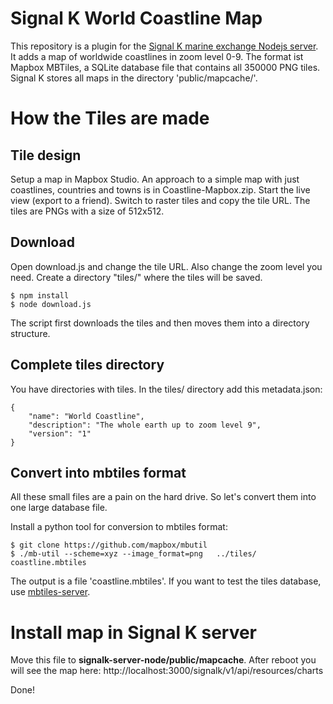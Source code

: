 Signal K World Coastline Map
============================

This repository is a plugin for the [Signal K marine exchange Nodejs server](https://github.com/SignalK/signalk-server-node).
It adds a map of worldwide coastlines in zoom level 0-9.
The format ist Mapbox MBTiles, a SQLite database file that contains all 350000 PNG tiles.
Signal K stores all maps in the directory 'public/mapcache/'.


How the Tiles are made
======================

Tile design
-----------

Setup a map in Mapbox Studio.
An approach to a simple map with just coastlines, countries and towns is in Coastline-Mapbox.zip.
Start the live view (export to a friend).
Switch to raster tiles and copy the tile URL. The tiles are PNGs with a size of 512x512.


Download
--------

Open download.js and change the tile URL. Also change the zoom level you need.
Create a directory "tiles/" where the tiles will be saved.

	$ npm install
	$ node download.js

The script first downloads the tiles and then moves them into a directory structure.


Complete tiles directory
------------------------

You have directories with tiles. In the tiles/ directory add this metadata.json:

	{
		"name": "World Coastline",
		"description": "The whole earth up to zoom level 9",
		"version": "1"
	}


Convert into mbtiles format
---------------------------

All these small files are a pain on the hard drive.
So let's convert them into one large database file.

Install a python tool for conversion to mbtiles format:

	$ git clone https://github.com/mapbox/mbutil
	$ ./mb-util --scheme=xyz --image_format=png   ../tiles/ coastline.mbtiles

The output is a file 'coastline.mbtiles'.
If you want to test the tiles database, use [mbtiles-server](https://github.com/chelm/mbtiles-server).


Install map in Signal K server
==============================

Move this file to **signalk-server-node/public/mapcache**.
After reboot you will see the map here:
http://localhost:3000/signalk/v1/api/resources/charts

Done!
